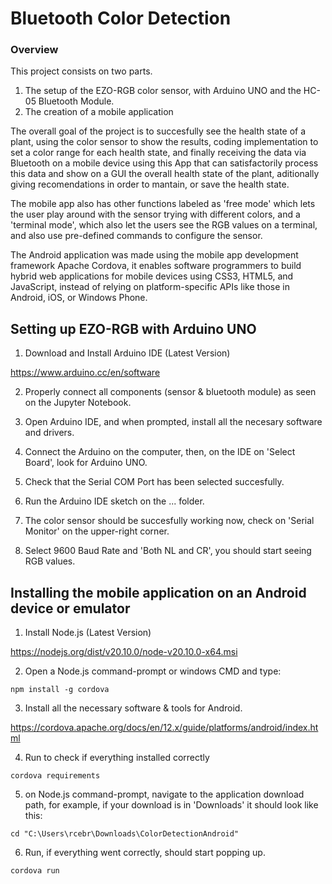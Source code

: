 # Bluetooth Color Detection

### Overview

This project consists on two parts.
1. The setup of the EZO-RGB color sensor, with Arduino UNO and the HC-05 Bluetooth Module.
2. The creation of a mobile application

The overall goal of the project is to succesfully see the health state of a plant, using the color sensor to show the results, coding implementation to set a color range for each health state, and finally receiving the data via Bluetooth on a mobile device using this App that can satisfactorily process this data and show on a GUI the overall health state of the plant, aditionally giving recomendations in order to mantain, or save the health state.

The mobile app also has other functions labeled as 'free mode' which lets the user play around with the sensor trying with different colors, and a 'terminal mode', which also let the users see the RGB values on a terminal, and also use pre-defined commands to configure the sensor.

The Android application was made using the mobile app development framework Apache Cordova, it enables software programmers to build hybrid web applications for mobile devices using CSS3, HTML5, and JavaScript, instead of relying on platform-specific APIs like those in Android, iOS, or Windows Phone.

## Setting up EZO-RGB with Arduino UNO

1. Download and Install Arduino IDE (Latest Version)

https://www.arduino.cc/en/software

2. Properly connect all components (sensor & bluetooth module) as seen on the Jupyter Notebook.

3. Open Arduino IDE, and when prompted, install all the necesary software and drivers.

4. Connect the Arduino on the computer, then, on the IDE on 'Select Board', look for Arduino UNO.

5. Check that the Serial COM Port has been selected succesfully.

6. Run the Arduino IDE sketch on the ... folder.

7. The color sensor should be succesfully working now, check on 'Serial Monitor' on the upper-right corner.

8. Select 9600 Baud Rate and 'Both NL and CR', you should start seeing RGB values.

## Installing the mobile application on an Android device or emulator

1. Install Node.js (Latest Version)

https://nodejs.org/dist/v20.10.0/node-v20.10.0-x64.msi

2. Open a Node.js command-prompt or windows CMD and type: 
```
npm install -g cordova
```

3. Install all the necessary software & tools for Android.

https://cordova.apache.org/docs/en/12.x/guide/platforms/android/index.html

4. Run to check if everything installed correctly
```
cordova requirements
```

5. on Node.js command-prompt, navigate to the application download path, for example, if your download is in 'Downloads' it should look like this:
```
cd "C:\Users\rcebr\Downloads\ColorDetectionAndroid"
```

6. Run, if everything went correctly, should start popping up.

```
cordova run
```

